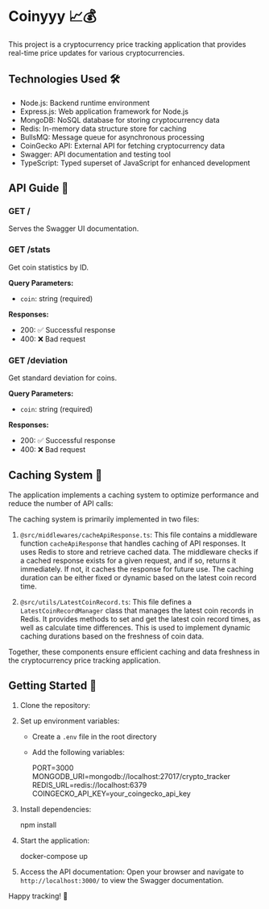 # Coinyyy 📈💰

This project is a cryptocurrency price tracking application that provides real-time price updates for various cryptocurrencies.

## Technologies Used 🛠️

- Node.js: Backend runtime environment
- Express.js: Web application framework for Node.js
- MongoDB: NoSQL database for storing cryptocurrency data
- Redis: In-memory data structure store for caching
- BullsMQ: Message queue for asynchronous processing
- CoinGecko API: External API for fetching cryptocurrency data
- Swagger: API documentation and testing tool
- TypeScript: Typed superset of JavaScript for enhanced development

## API Guide 🚀

### GET / 

Serves the Swagger UI documentation.

### GET /stats 

Get coin statistics by ID.

**Query Parameters:**

- `coin`: string (required)

**Responses:**
- 200: ✅ Successful response
- 400: ❌ Bad request

### GET /deviation 

Get standard deviation for coins.

**Query Parameters:**

- `coin`: string (required)

**Responses:**
- 200: ✅ Successful response
- 400: ❌ Bad request

## Caching System 🚀

The application implements a caching system to optimize performance and reduce the number of API calls:

The caching system is primarily implemented in two files:

1. `@src/middlewares/cacheApiResponse.ts`:
   This file contains a middleware function `cacheApiResponse` that handles caching of API responses. It uses Redis to store and retrieve cached data. The middleware checks if a cached response exists for a given request, and if so, returns it immediately. If not, it caches the response for future use. The caching duration can be either fixed or dynamic based on the latest coin record time.

2. `@src/utils/LatestCoinRecord.ts`:
   This file defines a `LatestCoinRecordManager` class that manages the latest coin records in Redis. It provides methods to set and get the latest coin record times, as well as calculate time differences. This is used to implement dynamic caching durations based on the freshness of coin data.

Together, these components ensure efficient caching and data freshness in the cryptocurrency price tracking application.

## Getting Started 🚀

1. Clone the repository:
   

   
2. Set up environment variables:
   - Create a `.env` file in the root directory
   - Add the following variables:
     
     PORT=3000
     MONGODB_URI=mongodb://localhost:27017/crypto_tracker
     REDIS_URL=redis://localhost:6379
     COINGECKO_API_KEY=your_coingecko_api_key
     

3. Install dependencies:
   
   npm install
   

4. Start the application:
   
   docker-compose up
   

5. Access the API documentation:
   Open your browser and navigate to `http://localhost:3000/` to view the Swagger documentation.

Happy tracking! 🎉
